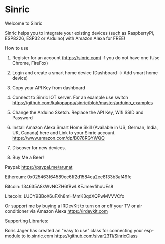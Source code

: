 # Sinric

Welcome to Sinric

Sinric helps you to integrate your existing devices (such as RaspberryPi, ESP8226, ESP32 or Arduino) with Amazon Alexa for FREE!

How to use

1. Register for an account (https://sinric.com) if you do not have one (Use Chrome, FireFox)

2. Login and create a smart home device (Dashboard -> Add smart home device)

3. Copy your API Key from dashboard

4. Connect to Sinric IOT server. For an example use switch
https://github.com/kakopappa/sinric/blob/master/arduino_examples

5. Change the Arduino Sketch. Replace the API Key, Wifi SSID and Password

6. Install Amazon Alexa Smart Home Skill (Available in US, German, India, UK, Canada) here and Link to your Sinric account.
https://www.amazon.com/dp/B078RGYWQQ

7. Discover for new devices. 

8. Buy Me a Beer!

Paypal: https://paypal.me/arunat

Ethereum: 
0x025463f64589ee6ff2d1584ea2ee8133b3af49fe

Bitcoin: 
134635A8kWvNCZH6fBwLKEJmevfihoUEs8

Litecoin: 
LUCY9BBoX6uFXh8mHMmK3qdXQPwMVVVCfx

Or support me by buying a IRDevKit to turn on or off your TV or air conditioner via Amazon Alexa
https://irdevkit.com

Supporting Libraries:

Boris Jäger has created an "easy to use" class for connecting your esp-module to io.sinric.com
https://github.com/sivar2311/SinricClass
